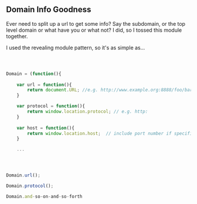 ## Domain Info Goodness

Ever need to split up a url to get some info? Say the subdomain, or the top level domain or what have you or what not? I did, so I tossed this module together.

I used the revealing module pattern, so it's as simple as...


```javascript 



Domain = (function(){
	
	var url = function(){
		return document.URL; //e.g. http://www.example.org:8888/foo/bar?q=baz#bangbang
	}

	var protocol = function(){
		return window.location.protocol; // e.g. http:
	}
	
	var host = function(){
		return window.location.host;  // include port number if specified e.g. example.org:8888
	}

	...




Domain.url();

Domain.protocol();

Domain.and-so-on-and-so-forth





```